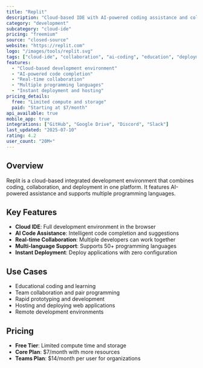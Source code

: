 ```yaml
---
title: "Replit"
description: "Cloud-based IDE with AI-powered coding assistance and collaboration"
category: "development"
subcategory: "cloud-ide"
pricing: "freemium"
source: "closed-source"
website: "https://replit.com"
logo: "/images/tools/replit.svg"
tags: ["cloud-ide", "collaboration", "ai-coding", "education", "deployment"]
features:
  - "Cloud-based development environment"
  - "AI-powered code completion"
  - "Real-time collaboration"
  - "Multiple programming languages"
  - "Instant deployment and hosting"
pricing_details:
  free: "Limited compute and storage"
  paid: "Starting at $7/month"
api_available: true
mobile_app: true
integrations: ["GitHub", "Google Drive", "Discord", "Slack"]
last_updated: "2025-07-10"
rating: 4.2
user_count: "20M+"
---
```


## Overview

Replit is a cloud-based integrated development environment that combines coding, collaboration, and deployment in one platform. It features AI-powered assistance and supports multiple programming languages.

## Key Features

- **Cloud IDE**: Full development environment in the browser
- **AI Code Assistance**: Intelligent code completion and suggestions
- **Real-time Collaboration**: Multiple developers can work together
- **Multi-language Support**: Supports 50+ programming languages
- **Instant Deployment**: Deploy applications with zero configuration

## Use Cases

- Educational coding and learning
- Team collaboration and pair programming
- Rapid prototyping and development
- Hosting and deploying web applications
- Remote development environments

## Pricing

- **Free Tier**: Limited compute time and storage
- **Core Plan**: $7/month with more resources
- **Teams Plan**: $14/month per user for organizations